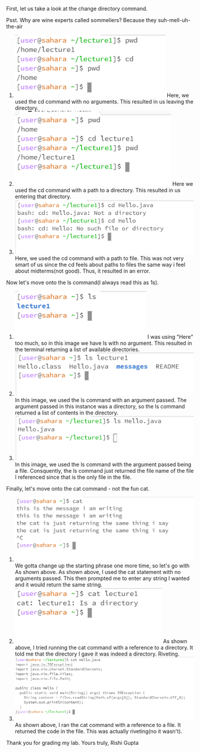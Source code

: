 First, let us take a look at the change directory command.

Psst. Why are wine experts called sommeliers? Because they suh-mell-uh-the-air

1. ![Image](screenshots/Lab1A.png)
   Here, we used the cd command with no arguments. This resulted in us leaving the directory.  
2. ![Image](screenshots/Lab1B.png)
  Here we used the cd command with a path to a directory. This resulted in us entering that directory. 
3. ![Image](screenshots/Lab1C.png)
   Here, we used the cd command with a path to file. This was not very smart of us since the cd feels about paths to files the same way i feel about midterms(not good). Thus, it resulted in an error.

Now let's move onto the ls command(I always read this as 1s).

1. ![Image](screenshots/Lab1D.png)
  I was using "Here" too much, so in this image we have ls with no argument. This resulted in the terminal returning a list of available directories.
2. ![Image](screenshots/Lab1E.png)
   In this image, we used the ls command with an argument passed. The argument passed in this instance was a directory, so the ls command returned a list of contents in the directory.
3. ![Image](screenshots/Lab1F.png)
   In this image, we used the ls command with the argument passed being a file. Consquently, the ls command just returned the file name of the file I referenced since that is the only file in the file.

Finally, let's move onto the cat command - not the fun cat.

1. ![Image](screenshots/Lab1G.png)
   We gotta change up the starting phrase one more time, so let's go with As shown above. As shown above, I used the cat statement with no arguments passed. This then prompted me to enter any string I wanted and it would return the same string.
2. ![Image](screenshots/Lab1H.png)
   As shown above, I tried running the cat command with a reference to a directory. It told me that the directory I gave it was indeed a directory. Riveting. 
3. ![Image](screenshots/Lab1I.png)
   As shown above, I ran the cat command with a reference to a file. It returned the code in the file. This was actually riveting(no it wasn't).

Thank you for grading my lab. Yours truly,
    Rishi Gupta
